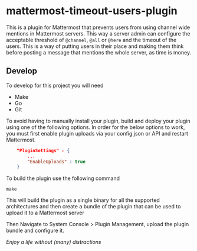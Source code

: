 # mattermost-timeout-users-plugin
This is a plugin for Mattermost that prevents users from using channel wide mentions in Mattermost servers. This way a
server admin can configure the acceptable threshold of `@channel`, `@all` or `@here` and the timeout of the users.
This is a way of putting users in their place and making them think before posting a message that mentions the whole 
server, as time is money.

## Develop
To develop for this project you will need
*  Make
*  Go
*  Git

To avoid having to manually install your plugin, build and deploy your plugin using one of the following options. In order for the below options to work, you must first enable plugin uploads via your config.json or API and restart Mattermost.

```json
    "PluginSettings" : {
        ...
        "EnableUploads" : true
    }
```


To build the plugin use the following command
```shell
make
```
This will build the plugin as a single binary for all the supported architectures and then create a
bundle of the plugin that can be used to upload it to a Mattermost server

Then Navigate to System Console > Plugin Management, upload the plugin bundle and configure it.

*Enjoy a life without (many) distractions*
